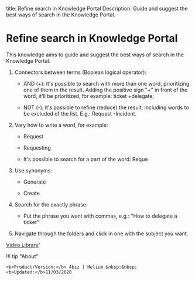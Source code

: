 title: Refine search in Knowledge Portal
Description: Guide and suggest the best ways of search in the Knowledge Portal. 
# Refine search in Knowledge Portal

This knowledge aims to guide and suggest the best ways of search in the Knowledge Portal.

1.  Connectors between terms (Boolean logical operator):

    + AND (+): it's possible to search with more than one word, prioritizing one
    of them in the result. Adding the positive sign "+" in front of the word,
    it'll be prioritized, for example: ticket +delegate;

    + NOT (-): it's possible to refine (reduce) the result, including words to be
    excluded of the list. E.g.: Request -Incident.

1.  Vary how to write a word, for example:

    + Request

    + Requesting

    + It's possible to search for a part of the word: Reque

1.  Use synonyms:

    + Generate

    + Create

1.  Search for the exactly phrase:

    + Put the phrase you want with commas, e.g.: "How to delegate a ticket"

1.  Navigate through the folders and click in one with the subject you want.



<i class='fa fa-youtube-play  fa-2x' style='color:#97ce17;vertical-align: middle;'> </i> [Video Library](https://www.youtube.com/playlist?list=PLB5qK2uzf2ROOaL7DsS86sLx4ilNgruEc)'

!!! tip "About"

    <b>Product/Version:</b> 4biz | Helium &nbsp;&nbsp;
    <b>Updated:</b>11/03/2020
